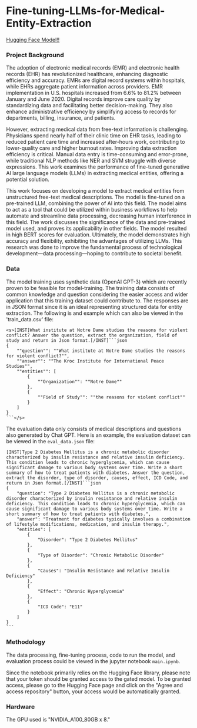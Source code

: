 # Fine-tuning-LLMs-for-Medical-Entity-Extraction
[Hugging Face Model!!](https://huggingface.co/Pennlaine/Mistral-7B-v02-Entity-Extraction)

### Project Background
The adoption of electronic medical records (EMR) and electronic health records (EHR) has revolutionized healthcare, enhancing diagnostic efficiency and accuracy. EMRs are digital record systems within hospitals, while EHRs aggregate patient information across providers. EMR implementation in U.S. hospitals increased from 6.6% to 81.2% between January and June 2020. Digital records improve care quality by standardizing data and facilitating better decision-making. They also enhance administrative efficiency by simplifying access to records for departments, billing, insurance, and patients.

However, extracting medical data from free-text information is challenging. Physicians spend nearly half of their clinic time on EHR tasks, leading to reduced patient care time and increased after-hours work, contributing to lower-quality care and higher burnout rates. Improving data extraction efficiency is critical. Manual data entry is time-consuming and error-prone, while traditional NLP methods like NER and SVM struggle with diverse expressions. This work examines the performance of fine-tuned generative AI large language models (LLMs) in extracting medical entities, offering a potential solution.

This work focuses on developing a model to extract medical entities from unstructured free-text medical descriptions. The model is fine-tuned on a pre-trained LLM, combining the power of AI into this field. The model aims to act as a tool that could be utilized within business workflows to help automate and streamline data processing, decreasing human interference in this field. The work discusses the significance of the data and pre-trained model used, and proves its applicability in other fields. The model resulted in high BERT scores for evaluation. Ultimately, the model demonstrates high accuracy and flexibility, exhibiting the advantages of utilizing LLMs. This research was done to improve the fundamental process of technological development—data processing—hoping to contribute to societal benefit.


### Data
The model training uses synthetic data (OpenAI GPT-3) which are recently proven to be feasible for model-training. 
The training data consists of common knowledge and question considering the easier access and wider application that this training dataset could contribute to. The responses are in JSON format since it is an ideal representing structured data for entity extraction. The following is and example which can also be viewed in the 'train_data.csv' file:

````
<s>[INST]What institute at Notre Dame studies the reasons for violent conflict? Answer the question, extract the organization, field of study and return in Json format.[/INST]```json
{
    ""question"": ""What institute at Notre Dame studies the reasons for violent conflict?"",
    ""answer"": ""The Kroc Institute for International Peace Studies"",
    ""entities"": [
        {
            ""Organization"": ""Notre Dame""
        },
        {
            ""Field of Study"": ""the reasons for violent conflict""
        }
    ]
}
```</s>
````



The evaluation data only consists of medical descriptions and questions also generated by Chat GPT. Here is an example, the evaluation dataset can be viewed in the `eval_data.json` file:

````
[INST]Type 2 Diabetes Mellitus is a chronic metabolic disorder characterized by insulin resistance and relative insulin deficiency. This condition leads to chronic hyperglycemia, which can cause significant damage to various body systems over time. Write a short summary of how to treat patients with diabetes. Answer the question, extract the disorder, type of disorder, causes, effect, ICD Code, and return in Json format.[/INST]```json
{
    "question": "Type 2 Diabetes Mellitus is a chronic metabolic disorder characterized by insulin resistance and relative insulin deficiency. This condition leads to chronic hyperglycemia, which can cause significant damage to various body systems over time. Write a short summary of how to treat patients with diabetes.",
    "answer": "Treatment for diabetes typically involves a combination of lifestyle modifications, medication, and insulin therapy.",
    "entities": [
        {
            "Disorder": "Type 2 Diabetes Mellitus"
        },
        {
            "Type of Disorder": "Chronic Metabolic Disorder"
        },
        {
            "Causes": "Insulin Resistance and Relative Insulin Deficiency"
        },
        {
            "Effect": "Chronic Hyperglycemia"
        },
        {
            "ICD Code": "E11"
        }
    ]
}
```
````

### Methodology

The data processing, fine-tuning process, code to run the model, and evaluation process could be viewed in the jupyter notebook `main.ipynb`.

Since the notebook primarily relies on the Hugging Face library, please note that your token should be granted access to the gated model. 
To be granted access, please go to the Hugging Face page and click on the "Agree and access repository" button, your access would be automatically granted.

### Hardware

The GPU used is "NVIDIA_A100_80GB x 8."
